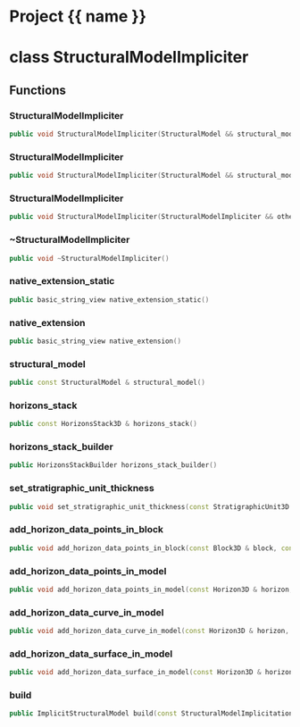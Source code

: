 <script setup>
import {useRoute} from 'vitepress'
const {path} = useRoute()
const tokens = path.split('/')
const words = tokens[2].split('-');
for (let i = 0; i < words.length; i++) {
    words[i] = words[i].charAt(0).toUpperCase() + words[i].slice(1);
    words[i] = words[i].replace('geode', 'Geode')
}
const name = words.join('-');
</script>
# Project {{ name }}

# class StructuralModelImpliciter


## Functions

### StructuralModelImpliciter

```cpp
public void StructuralModelImpliciter(StructuralModel && structural_model)
```


### StructuralModelImpliciter

```cpp
public void StructuralModelImpliciter(StructuralModel && structural_model, HorizonsStack3D && horizons_stack)
```


### StructuralModelImpliciter

```cpp
public void StructuralModelImpliciter(StructuralModelImpliciter && other)
```


### ~StructuralModelImpliciter

```cpp
public void ~StructuralModelImpliciter()
```


### native_extension_static

```cpp
public basic_string_view native_extension_static()
```


### native_extension

```cpp
public basic_string_view native_extension()
```


### structural_model

```cpp
public const StructuralModel & structural_model()
```


### horizons_stack

```cpp
public const HorizonsStack3D & horizons_stack()
```


### horizons_stack_builder

```cpp
public HorizonsStackBuilder horizons_stack_builder()
```


### set_stratigraphic_unit_thickness

```cpp
public void set_stratigraphic_unit_thickness(const StratigraphicUnit3D & strati_unit, double thickness)
```


### add_horizon_data_points_in_block

```cpp
public void add_horizon_data_points_in_block(const Block3D & block, const Horizon3D & horizon, const PointSet3D & pointset, double weight)
```


### add_horizon_data_points_in_model

```cpp
public void add_horizon_data_points_in_model(const Horizon3D & horizon, const PointSet3D & data_points, double weight)
```


### add_horizon_data_curve_in_model

```cpp
public void add_horizon_data_curve_in_model(const Horizon3D & horizon, const EdgedCurve3D & data_curve, double weight)
```


### add_horizon_data_surface_in_model

```cpp
public void add_horizon_data_surface_in_model(const Horizon3D & horizon, const SurfaceMesh3D & data_surface, double weight)
```


### build

```cpp
public ImplicitStructuralModel build(const StructuralModelImplicitationParameters & computation_parameters)
```




